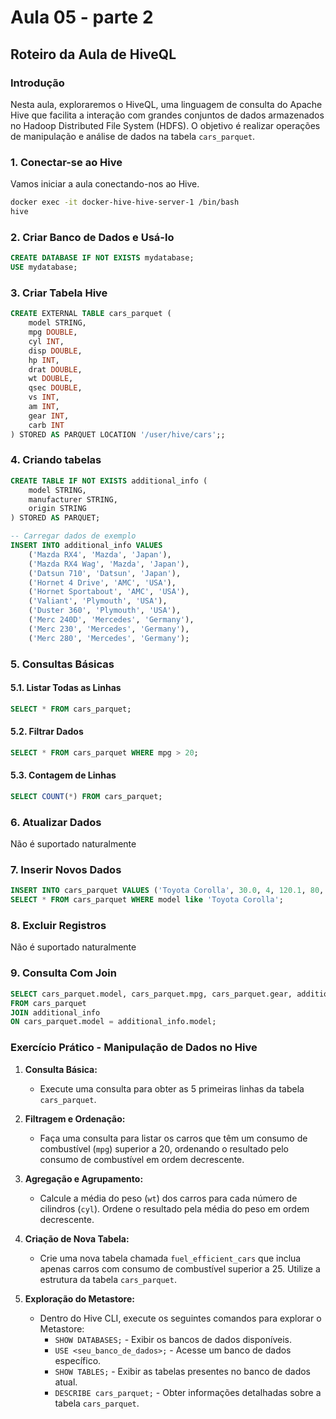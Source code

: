 # Aula 05 - parte 2

## Roteiro da Aula de HiveQL

### Introdução

Nesta aula, exploraremos o HiveQL, uma linguagem de consulta do Apache Hive que facilita a interação com grandes conjuntos de dados armazenados no Hadoop Distributed File System (HDFS). O objetivo é realizar operações de manipulação e análise de dados na tabela `cars_parquet`.

### 1. Conectar-se ao Hive

Vamos iniciar a aula conectando-nos ao Hive.

```bash
docker exec -it docker-hive-hive-server-1 /bin/bash
hive
```

### 2. Criar Banco de Dados e Usá-lo

```sql
CREATE DATABASE IF NOT EXISTS mydatabase;
USE mydatabase;
```

### 3. Criar Tabela Hive

```sql
CREATE EXTERNAL TABLE cars_parquet (
    model STRING,
    mpg DOUBLE,
    cyl INT,
    disp DOUBLE,
    hp INT,
    drat DOUBLE,
    wt DOUBLE,
    qsec DOUBLE,
    vs INT,
    am INT,
    gear INT,
    carb INT
) STORED AS PARQUET LOCATION '/user/hive/cars';;
```

### 4. Criando tabelas

```sql
CREATE TABLE IF NOT EXISTS additional_info (
    model STRING,
    manufacturer STRING,
    origin STRING
) STORED AS PARQUET;

-- Carregar dados de exemplo
INSERT INTO additional_info VALUES
    ('Mazda RX4', 'Mazda', 'Japan'),
    ('Mazda RX4 Wag', 'Mazda', 'Japan'),
    ('Datsun 710', 'Datsun', 'Japan'),
    ('Hornet 4 Drive', 'AMC', 'USA'),
    ('Hornet Sportabout', 'AMC', 'USA'),
    ('Valiant', 'Plymouth', 'USA'),
    ('Duster 360', 'Plymouth', 'USA'),
    ('Merc 240D', 'Mercedes', 'Germany'),
    ('Merc 230', 'Mercedes', 'Germany'),
    ('Merc 280', 'Mercedes', 'Germany');
```

### 5. Consultas Básicas

#### 5.1. Listar Todas as Linhas

```sql
SELECT * FROM cars_parquet;
```

#### 5.2. Filtrar Dados

```sql
SELECT * FROM cars_parquet WHERE mpg > 20;
```

#### 5.3. Contagem de Linhas

```sql
SELECT COUNT(*) FROM cars_parquet;
```

### 6. Atualizar Dados

Não é suportado naturalmente

### 7. Inserir Novos Dados

```sql
INSERT INTO cars_parquet VALUES ('Toyota Corolla', 30.0, 4, 120.1, 80, 4.1, 2.3, 15.0, 1, 0, 3, 1);
SELECT * FROM cars_parquet WHERE model like 'Toyota Corolla';
```

### 8. Excluir Registros

Não é suportado naturalmente

### 9. Consulta Com Join

```sql
SELECT cars_parquet.model, cars_parquet.mpg, cars_parquet.gear, additional_info.*
FROM cars_parquet
JOIN additional_info
ON cars_parquet.model = additional_info.model;
```

### Exercício Prático - Manipulação de Dados no Hive

1. **Consulta Básica:**

   - Execute uma consulta para obter as 5 primeiras linhas da tabela `cars_parquet`.

2. **Filtragem e Ordenação:**

   - Faça uma consulta para listar os carros que têm um consumo de combustível (`mpg`) superior a 20, ordenando o resultado pelo consumo de combustível em ordem decrescente.

3. **Agregação e Agrupamento:**

   - Calcule a média do peso (`wt`) dos carros para cada número de cilindros (`cyl`). Ordene o resultado pela média do peso em ordem decrescente.

4. **Criação de Nova Tabela:**

   - Crie uma nova tabela chamada `fuel_efficient_cars` que inclua apenas carros com consumo de combustível superior a 25. Utilize a estrutura da tabela `cars_parquet`.

5. **Exploração do Metastore:**
   - Dentro do Hive CLI, execute os seguintes comandos para explorar o Metastore:
     - `SHOW DATABASES;` - Exibir os bancos de dados disponíveis.
     - `USE <seu_banco_de_dados>;` - Acesse um banco de dados específico.
     - `SHOW TABLES;` - Exibir as tabelas presentes no banco de dados atual.
     - `DESCRIBE cars_parquet;` - Obter informações detalhadas sobre a tabela `cars_parquet`.
